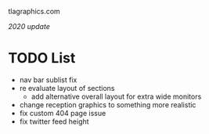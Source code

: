 tlagraphics.com

_2020 update_

# TODO List

- nav bar sublist fix
- re evaluate layout of sections
  - add alternative overall layout for extra wide monitors
- change reception graphics to something more realistic
- fix custom 404 page issue
- fix twitter feed height
